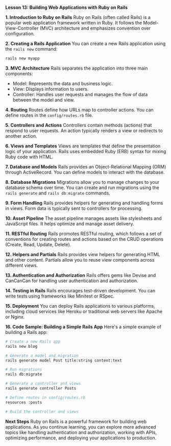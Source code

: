 **Lesson 13: Building Web Applications with Ruby on Rails**

**1. Introduction to Ruby on Rails**
Ruby on Rails (often called Rails) is a popular web application framework written in Ruby. It follows the Model-View-Controller (MVC) architecture and emphasizes convention over configuration.

**2. Creating a Rails Application**
You can create a new Rails application using the `rails new` command:

```bash
rails new myapp
```

**3. MVC Architecture**
Rails separates the application into three main components:

- Model: Represents the data and business logic.
- View: Displays information to users.
- Controller: Handles user requests and manages the flow of data between the model and view.

**4. Routing**
Routes define how URLs map to controller actions. You can define routes in the `config/routes.rb` file.

**5. Controllers and Actions**
Controllers contain methods (actions) that respond to user requests. An action typically renders a view or redirects to another action.

**6. Views and Templates**
Views are templates that define the presentation logic of your application. Rails uses embedded Ruby (ERB) syntax for mixing Ruby code with HTML.

**7. Database and Models**
Rails provides an Object-Relational Mapping (ORM) through ActiveRecord. You can define models to interact with the database.

**8. Database Migrations**
Migrations allow you to manage changes to your database schema over time. You can create and run migrations using the `rails generate` and `rails db:migrate` commands.

**9. Form Handling**
Rails provides helpers for generating and handling forms in views. Form data is typically sent to controllers for processing.

**10. Asset Pipeline**
The asset pipeline manages assets like stylesheets and JavaScript files. It helps optimize and manage asset delivery.

**11. RESTful Routing**
Rails promotes RESTful routing, which follows a set of conventions for creating routes and actions based on the CRUD operations (Create, Read, Update, Delete).

**12. Helpers and Partials**
Rails provides view helpers for generating HTML and other content. Partials allow you to reuse view components across different views.

**13. Authentication and Authorization**
Rails offers gems like Devise and CanCanCan for handling user authentication and authorization.

**14. Testing in Rails**
Rails encourages test-driven development. You can write tests using frameworks like Minitest or RSpec.

**15. Deployment**
You can deploy Rails applications to various platforms, including cloud services like Heroku or traditional web servers like Apache or Nginx.

**16. Code Sample: Building a Simple Rails App**
Here's a simple example of building a Rails app:

```bash
# Create a new Rails app
rails new blog

# Generate a model and migration
rails generate model Post title:string content:text

# Run migrations
rails db:migrate

# Generate a controller and views
rails generate controller Posts

# Define routes in config/routes.rb
resources :posts

# Build the controller and views
```

**Next Steps**
Ruby on Rails is a powerful framework for building web applications. As you continue learning, you can explore more advanced topics like handling authentication and authorization, working with APIs, optimizing performance, and deploying your applications to production.
